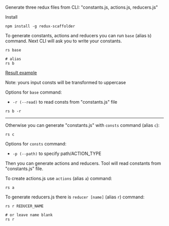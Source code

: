 Generate three redux files from CLI: "constants.js, actions.js, reducers.js"

Install 

```
npm install -g redux-scaffolder
```

To generate constants, actions and reducers you can run `base` (alias `b`) command. Next CLI will ask you to write your constants.
```
rs base 

# alias 
rs b
```
[Result example](https://github.com/shapkarin/redux-scaffolder/tree/master/example)

Note: yours input consts will be transformed to uppercase

Options for `base` command:
- `-r (--read)` to read consts from "constants.js" file
```
rs b -r
```
___

Otherwise you can generate "constants.js" with `consts` command (alias `c`):
```
rs c
```

Options for `consts` command:
- `-p (--path)` to specify path/ACTION_TYPE

Then you can generate actions and reducers.
Tool will read constants from "constants.js" file.

To create actions.js use `actions` (alias `a`) command:
```
rs a
```

To generate reducers.js there is `reducer [name]` (alias `r`) command:
```
rs r REDUCER_NAME

# or leave name blank
rs r
```

